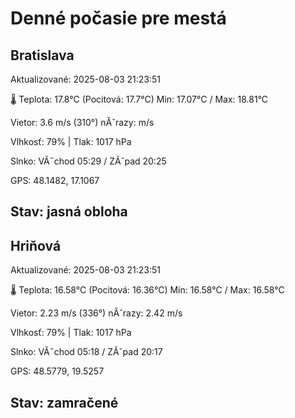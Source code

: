 ﻿# Denné počasie pre mestá

## Bratislava
Aktualizované: 2025-08-03 21:23:51

🌡️ Teplota: 17.8°C 
(Pocitová: 17.7°C)
Min: 17.07°C / Max: 18.81°C

Vietor: 3.6 m/s    (310°) 
nĂˇrazy:  m/s

Vlhkosť: 79% | Tlak: 1017 hPa

Slnko: VĂ˝chod 05:29 / ZĂˇpad 20:25

GPS: 48.1482, 17.1067

Stav: jasná obloha  
---

## Hriňová
Aktualizované: 2025-08-03 21:23:51

🌡️ Teplota: 16.58°C 
(Pocitová: 16.36°C)
Min: 16.58°C / Max: 16.58°C

Vietor: 2.23 m/s (336°)
nĂˇrazy: 2.42 m/s

Vlhkosť: 79% | Tlak: 1017 hPa

Slnko: VĂ˝chod 05:18 / ZĂˇpad 20:17

GPS: 48.5779, 19.5257

Stav: zamračené
---
